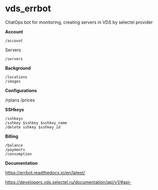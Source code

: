 # vds_errbot

ChatOps bot for monitoring, creating servers in VDS by selectel provider

**Account**
    
    /account

Servers
    
    /servers

**Background**
    
    /locations
    /images 

**Configurations**

   /rplans
   /prices
   
**SSHkeys**
    
    /sshkeys
    /sshkey $sshkey $sshkey_name
    /delete sshkey $sshkey_id

**Billing**
    
    /balance
    /payments
    /consumption




**Documentation**

https://errbot.readthedocs.io/en/latest/

https://developers.vds.selectel.ru/documentation/api/v1/#api-

